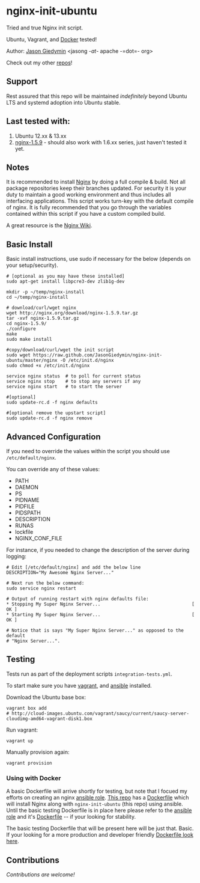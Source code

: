 # nginx-init-ubuntu #

Tried and true Nginx init script.

Ubuntu, Vagrant, and [Docker](https://github.com/AnsibleShipyard/ansible-nginx/blob/master/Dockerfile) tested!

Author: [Jason Giedymin](http://jasongiedymin.com) <jasong -_at_- apache -=dot=- org>

Check out my other [repos](http://github.com/JasonGiedymin)!


## Support

Rest assured that this repo will be maintained _indefinitely_ beyond Ubuntu LTS 
and systemd adoption into Ubuntu stable.


## Last tested with:

1. Ubuntu 12.xx & 13.xx
2. [nginx-1.5.9](http://nginx.org/download/nginx-1.5.9.tar.gz) - should also work with 1.6.xx series, just haven't tested it yet.


## Notes ##
It is recommended to install [Nginx](http://nginx.net/) by doing a full compile & build. Not all package repositories keep their branches updated. For security it is your duty to maintain a good working environment and thus includes all interfacing applications.
This script works turn-key with the default compile of nginx. It is fully recommended that you go through the variables contained within this script if you have a custom compiled build.

A great resource is the [Nginx Wiki](http://wiki.nginx.org/).


## Basic Install ##
Basic install instructions, use sudo if necessary for the below (depends on your setup/security).

    # [optional as you may have these installed]
    sudo apt-get install libpcre3-dev zlib1g-dev
    
    mkdir -p ~/temp/nginx-install
    cd ~/temp/nginx-install
    
    # download/curl/wget nginx 
    wget http://nginx.org/download/nginx-1.5.9.tar.gz
    tar -xvf nginx-1.5.9.tar.gz
    cd nginx-1.5.9/
    ./configure
    make
    sudo make install
    
    #copy/download/curl/wget the init script
    sudo wget https://raw.github.com/JasonGiedymin/nginx-init-ubuntu/master/nginx -O /etc/init.d/nginx
    sudo chmod +x /etc/init.d/nginx
    
    service nginx status  # to poll for current status
    service nginx stop    # to stop any servers if any
    service nginx start   # to start the server
    
    #[optional] 
    sudo update-rc.d -f nginx defaults

    #[optional remove the upstart script]
    sudo update-rc.d -f nginx remove


## Advanced Configuration ##
If you need to override the values within the script you should use `/etc/default/nginx`.

You can override any of these values:

  - PATH
  - DAEMON
  - PS
  - PIDNAME
  - PIDFILE
  - PIDSPATH
  - DESCRIPTION
  - RUNAS
  - lockfile
  - NGINX_CONF_FILE


For instance, if you needed to change the description of the server during logging:

    # Edit [/etc/default/nginx] and add the below line
    DESCRIPTION="My Awesome Nginx Server..."

    # Next run the below command:
    sudo service nginx restart

    # Output of running restart with nginx defaults file:
    * Stopping My Super Nginx Server...                                  [ OK ] 
    * Starting My Super Nginx Server...                                  [ OK ]

    # Notice that is says "My Super Nginx Server..." as opposed to the default
    # "Nginx Server...".


## Testing
Tests run as part of the deployment scripts `integration-tests.yml`.

To start make sure you have [vagrant](http://vagrantup.com), and [ansible](https://github.com/ansible/ansible) installed.

Download the Ubuntu base box:

    vagrant box add
    # http://cloud-images.ubuntu.com/vagrant/saucy/current/saucy-server-cloudimg-amd64-vagrant-disk1.box

Run vagrant:

    vagrant up

Manually provision again:

    vagrant provision

### Using with Docker
A basic Dockerfile will arrive shortly for testing, but note that I focued my efforts on creating an nginx [ansible role](https://github.com/AnsibleShipyard/ansible-nginx). [This repo](https://github.com/AnsibleShipyard/ansible-nginx) has a [Dockerfile](https://github.com/AnsibleShipyard/ansible-nginx/blob/master/Dockerfile) which will install Nginx along with `nginx-init-ubuntu` (this repo) using ansible. Until the basic testing Dockerfile is in place here please refer to the [ansible role](https://github.com/AnsibleShipyard/ansible-nginx) and it's [Dockerfile](https://github.com/AnsibleShipyard/ansible-nginx/blob/master/Dockerfile) -- if your looking for stability.

The basic testing Dockerfile that will be present here will be just that. Basic. If your looking for a more production and developer friendly [Dockerfile look here](https://github.com/AnsibleShipyard/ansible-nginx/blob/master/Dockerfile).

## Contributions ##
_Contributions are welcome!_

